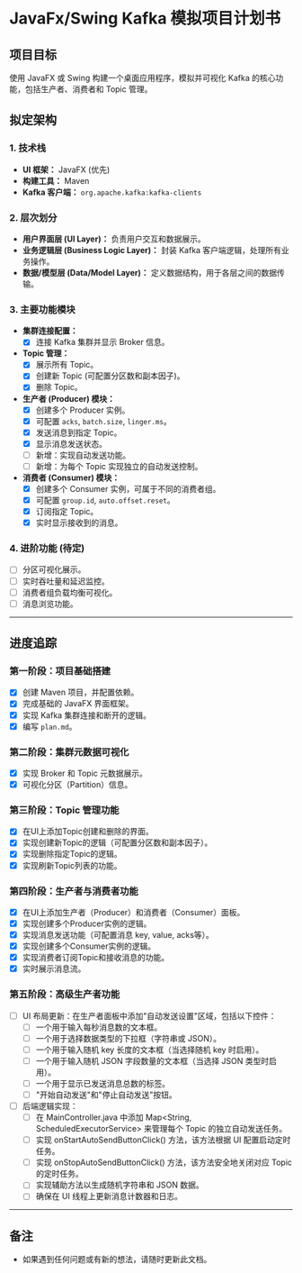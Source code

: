 # JavaFx/Swing Kafka 模拟项目计划书

## 项目目标

使用 JavaFX 或 Swing 构建一个桌面应用程序，模拟并可视化 Kafka 的核心功能，包括生产者、消费者和 Topic 管理。

## 拟定架构

### 1. 技术栈

- **UI 框架：** JavaFX (优先)
- **构建工具：** Maven
- **Kafka 客户端：** `org.apache.kafka:kafka-clients`

### 2. 层次划分

- **用户界面层 (UI Layer)：** 负责用户交互和数据展示。
- **业务逻辑层 (Business Logic Layer)：** 封装 Kafka 客户端逻辑，处理所有业务操作。
- **数据/模型层 (Data/Model Layer)：** 定义数据结构，用于各层之间的数据传输。

### 3. 主要功能模块

- **集群连接配置：**
    - [x] 连接 Kafka 集群并显示 Broker 信息。
- **Topic 管理：**
    - [x] 展示所有 Topic。
    - [x] 创建新 Topic (可配置分区数和副本因子)。
    - [x] 删除 Topic。
- **生产者 (Producer) 模块：**
    - [x] 创建多个 Producer 实例。
    - [x] 可配置 `acks`, `batch.size`, `linger.ms`。
    - [x] 发送消息到指定 Topic。
    - [x] 显示消息发送状态。
    - [ ] 新增：实现自动发送功能。
    - [ ] 新增：为每个 Topic 实现独立的自动发送控制。
- **消费者 (Consumer) 模块：**
    - [x] 创建多个 Consumer 实例，可属于不同的消费者组。
    - [x] 可配置 `group.id`, `auto.offset.reset`。
    - [x] 订阅指定 Topic。
    - [x] 实时显示接收到的消息。

### 4. 进阶功能 (待定)

- [ ] 分区可视化展示。
- [ ] 实时吞吐量和延迟监控。
- [ ] 消费者组负载均衡可视化。
- [ ] 消息浏览功能。

---

## 进度追踪

### 第一阶段：项目基础搭建

- [x] 创建 Maven 项目，并配置依赖。
- [x] 完成基础的 JavaFX 界面框架。
- [x] 实现 Kafka 集群连接和断开的逻辑。
- [x] 编写 `plan.md`。

### 第二阶段：集群元数据可视化

- [x] 实现 Broker 和 Topic 元数据展示。
- [x] 可视化分区（Partition）信息。

### 第三阶段：Topic 管理功能

- [x] 在UI上添加Topic创建和删除的界面。
- [x] 实现创建新Topic的逻辑（可配置分区数和副本因子）。
- [x] 实现删除指定Topic的逻辑。
- [x] 实现刷新Topic列表的功能。

### 第四阶段：生产者与消费者功能

- [x] 在UI上添加生产者（Producer）和消费者（Consumer）面板。
- [x] 实现创建多个Producer实例的逻辑。
- [x] 实现消息发送功能（可配置消息 key, value, acks等）。
- [x] 实现创建多个Consumer实例的逻辑。
- [x] 实现消费者订阅Topic和接收消息的功能。
- [x] 实时展示消息流。

### 第五阶段：高级生产者功能

- [ ] UI 布局更新：在生产者面板中添加"自动发送设置"区域，包括以下控件：
  - [ ] 一个用于输入每秒消息数的文本框。
  - [ ] 一个用于选择数据类型的下拉框（字符串或 JSON）。
  - [ ] 一个用于输入随机 key 长度的文本框（当选择随机 key 时启用）。
  - [ ] 一个用于输入随机 JSON 字段数量的文本框（当选择 JSON 类型时启用）。
  - [ ] 一个用于显示已发送消息总数的标签。
  - [ ] "开始自动发送"和"停止自动发送"按钮。
- [ ] 后端逻辑实现：
  - [ ] 在 MainController.java 中添加 Map<String, ScheduledExecutorService> 来管理每个 Topic 的独立自动发送任务。
  - [ ] 实现 onStartAutoSendButtonClick() 方法，该方法根据 UI 配置启动定时任务。
  - [ ] 实现 onStopAutoSendButtonClick() 方法，该方法安全地关闭对应 Topic 的定时任务。
  - [ ] 实现辅助方法以生成随机字符串和 JSON 数据。
  - [ ] 确保在 UI 线程上更新消息计数器和日志。

---

## 备注

- 如果遇到任何问题或有新的想法，请随时更新此文档。